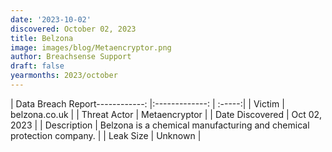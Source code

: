 ```yaml
---
date: '2023-10-02'
discovered: October 02, 2023
title: Belzona
image: images/blog/Metaencryptor.png
author: Breachsense Support
draft: false
yearmonths: 2023/october
---
```


| Data Breach Report------------:     |:-------------:    | :-----:|
| Victim      | belzona.co.uk      | 
| Threat Actor      | Metaencryptor      | 
| Date Discovered      | Oct 02, 2023      | 
| Description      | Belzona is a chemical manufacturing and chemical protection company.      | 
| Leak Size      | Unknown      | 

